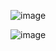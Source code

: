 ![image](https://github.com/Loki-1/SpringBootApp/assets/134843197/c52a215d-0ca5-4a0d-9216-61708cf944a3)


![image](https://github.com/Loki-1/SpringBootApp/assets/134843197/698d2874-0cc2-487f-880d-a68e683d0efe)
